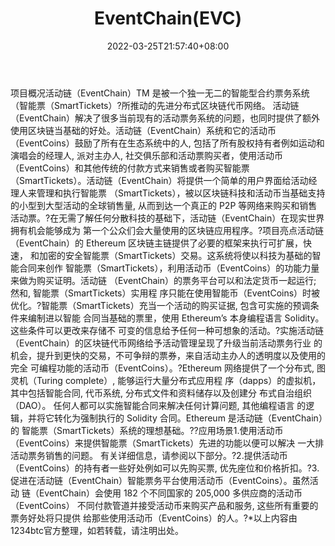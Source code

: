 ﻿---
weight: 
title: "EventChain(EVC)"
description: "活动链（EventChain）TM 是被一个独一无二的智能型合约票务系统（智能票（SmartTickets）?所推动的先进分布式区块链代币网络"
date: 2022-03-25T21:57:40+08:00
lastmod: 2022-03-25T16:45:40+08:00
draft: false
authors: ["Metabd"]
featuredImage: "eventchainevc.webp"
link: ""
tags: ["数字代币","EventChain(EVC)"]
categories: ["navigation"]
navigation: ["数字代币"]
lightgallery: true
toc: true
pinned: false
recommend: false
recommend1: false
---
项目概况活动链（EventChain）TM 是被一个独一无二的智能型合约票务系统（智能票（SmartTickets）?所推动的先进分布式区块链代币网络。 活动链（EventChain）解决了很多当前现有的活动票务系统的问题，也同时提供了额外使用区块链当基础的好处。活动链（EventChain）系统和它的活动币（EventCoins）鼓励了所有在生态系统中的人, 包括了所有股权持有者例如运动和演唱会的经理人, 派对主办人, 社交俱乐部和活动票购买者，使用活动币（EventCoins）和其他传统的付款方式来销售或者购买智能票（SmartTickets）。活动链（EventChain）将提供一个简单的用户界面给活动经理人来管理和执行智能票 （SmartTickets），被以区块链科技和活动币当基础支持的小型到大型活动的全球销售量, 从而到达一个真正的 P2P 等网络来购买和销售活动票。?在无需了解任何分散科技的基础下，活动链（EventChain）在现实世界拥有机会能够成为 第一个公众们会大量使用的区块链应用程序。?项目亮点活动链（EventChain）的 Ethereum 区块链主链提供了必要的框架来执行可扩展，快速， 和加密的安全智能票（SmartTickets）交易。这系统将使以科技为基础的智能合同来创作 智能票（SmartTickets），利用活动币（EventCoins）的功能力量来做为购买证明。活动链 （EventChain）的票务平台可以和法定货币一起运行; 然和, 智能票（SmartTickets）实用程 序只能在使用智能币（EventCoins）时被优化。?智能票（SmartTickets）充当一个活动的购买证据, 包含可实施的预调条件来编制进以智能 合同当基础的票里，使用 Ethereum’s 本身编程语言 Solidity。 这些条件可以更改来存储不 可变的信息给予任何一种可想象的活动。?实施活动链（EventChain）的区块链代币网络给予活动管理呈现了升级当前活动票务行业 的机会，提升到更快的交易，不可争辩的票券，来自活动主办人的透明度以及使用的完全 可编程功能的活动币（EventCoins）。?Ethereum 网络提供了一个分布式, 图灵机（Turing complete）, 能够运行大量分布式应用程 序（dapps）的虚拟机，其中包括智能合同, 代币系统, 分布式文件和资料储存以及创建分 布式自治组织（DAO）。 任何人都可以实施智能合同来解决任何计算问题, 其他编程语言 的逻辑，并将它转化为强制执行的 Solidity 合同。Ethereum 是活动链（EventChain）的 智能票（SmartTickets）系统的理想基础。??应用场景1.使用活动币（EventCoins）来提供智能票（SmartTickets）先进的功能以便可以解决 一大排活动票务销售的问题。 有关详细信息，请参阅以下部分。?2.提供活动币（EventCoins）的持有者一些好处例如可以先购买票, 优先座位和价格折扣。?3. 促进在活动链（EventChain）智能票务平台使用活动币（EventCoins）。虽然活动 链（EventChain）会使用 182 个不同国家的 205,000 多供应商的活动币（EventCoins） 不同付款管道并接受活动币来购买产品和服务, 这些所有重要的票务好处将只提供 给那些使用活动币（EventCoins）的人。?*以上内容由1234btc官方整理，如若转载，请注明出处。

